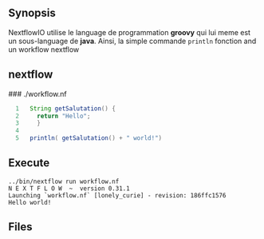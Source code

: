 ## Synopsis

NextflowIO utilise le language de programmation **groovy** qui lui meme est un sous-language de **java**.
Ainsi, la simple commande `println` fonction and un workflow nextflow

## nextflow

### ./workflow.nf

```groovy
  1   String getSalutation() {
  2   	return "Hello";
  3   	}
  4   
  5   println( getSalutation() + " world!")
```


## Execute

```
../bin/nextflow run workflow.nf
N E X T F L O W  ~  version 0.31.1
Launching `workflow.nf` [lonely_curie] - revision: 186ffc1576
Hello world!
```


## Files

```
```


